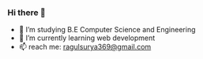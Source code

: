 ### Hi there 👋
- 🔭 I’m studying B.E Computer Science and Engineering
- 🌱 I’m currently learning web development
- 📫 reach me: ragulsurya369@gmail.com
